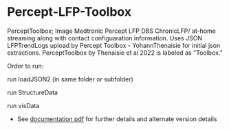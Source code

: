 # Percept-LFP-Toolbox
PerceptToolbox; Image Medtronic Percept LFP DBS ChronicLFP/ at-home streaming along with contact configuaration information. Uses JSON LFPTrendLogs upload by Percept Toolbox - YohannThenaisie for initial json extractions. PerceptToolbox by Thenaisie et al 2022 is labeled as "Toolbox."

Order to run:

run loadJSON2 (in same folder or subfolder)

run StructureData

run visData

* See [documentation pdf](https://github.com/C-ACT/Percept-LFP-Toolbox/blob/main/PD%20Percept%20Documentation.pdf) for further details and alternate version details
